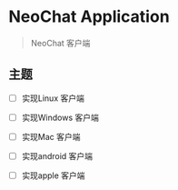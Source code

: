 # NeoChat Application
> NeoChat 客户端

## 主题
- [ ] 实现Linux 客户端
- [ ] 实现Windows 客户端
- [ ] 实现Mac 客户端
- [ ] 实现android 客户端
- [ ] 实现apple 客户端

